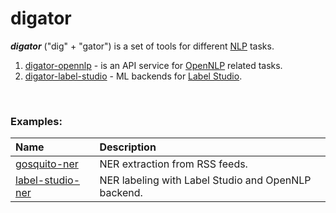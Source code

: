 # digator

***digator*** ("dig" + "gator") is a set of tools for different [NLP](https://en.wikipedia.org/wiki/Natural_language_processing) tasks.

1. [digator-opennlp](https://github.com/livelace/digator-opennlp) - is an API service for [OpenNLP](https://opennlp.apache.org/) related tasks.
2. [digator-label-studio](https://github.com/livelace/digator-label-studio) - ML backends for [Label Studio](https://github.com/heartexlabs/label-studio). 
<br>

### Examples:

| Name                                                    | Description                                                   |
| :------------------------------------------------------ | :------------------------------------------------------------ |
| [gosquito-ner](examples/gosquito-ner/README.md)         | NER extraction from RSS feeds.                                |
| [label-studio-ner](examples/label-studio-ner/README.md) | NER labeling with Label Studio and OpenNLP backend.           |


